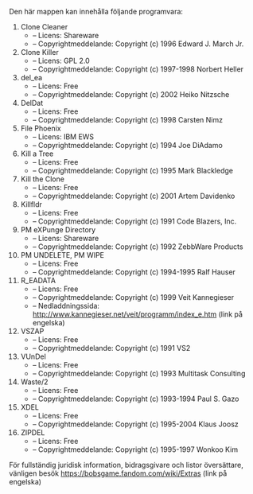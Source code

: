 ﻿Den här mappen kan innehålla följande programvara:

1. Clone Cleaner
   - – Licens: Shareware
   - – Copyrightmeddelande: Copyright (c) 1996 Edward J. March Jr.
2. Clone Killer
   - – Licens: GPL 2.0
   - – Copyrightmeddelande: Copyright (c) 1997-1998 Norbert Heller
3. del_ea
   - – Licens: Free
   - – Copyrightmeddelande: Copyright (c) 2002 Heiko Nitzsche
4. DelDat
   - – Licens: Free
   - – Copyrightmeddelande: Copyright (c) 1998 Carsten Nimz
5. File Phoenix
   - – Licens: IBM EWS
   - – Copyrightmeddelande: Copyright (c) 1994 Joe DiAdamo
6. Kill a Tree
   - – Licens: Free
   - – Copyrightmeddelande: Copyright (c) 1995 Mark Blackledge
7. Kill the Clone
   - – Licens: Free
   - – Copyrightmeddelande: Copyright (c) 2001 Artem Davidenko
8. Killfldr
   - – Licens: Free
   - – Copyrightmeddelande: Copyright (c) 1991 Code Blazers, Inc.
9. PM eXPunge Directory
   - – Licens: Shareware
   - – Copyrightmeddelande: Copyright (c) 1992 ZebbWare Products
10. PM UNDELETE, PM WIPE
    - – Licens: Free
    - – Copyrightmeddelande: Copyright (c) 1994-1995 Ralf Hauser
11. R_EADATA
    - – Licens: Free
    - – Copyrightmeddelande: Copyright (c) 1999 Veit Kannegieser
    - – Nedladdningssida: http://www.kannegieser.net/veit/programm/index_e.htm (link på engelska)
12. VSZAP
    - – Licens: Free
    - – Copyrightmeddelande: Copyright (c) 1991 VS2
13. VUnDel
    - – Licens: Free
    - – Copyrightmeddelande: Copyright (c) 1993 Multitask Consulting
14. Waste/2
    - – Licens: Free
    - – Copyrightmeddelande: Copyright (c) 1993-1994 Paul S. Gazo
15. XDEL
    - – Licens: Free
    - – Copyrightmeddelande: Copyright (c) 1995-2004 Klaus Joosz
16. ZIPDEL
    - – Licens: Free
    - – Copyrightmeddelande: Copyright (c) 1995-1997 Wonkoo Kim

För fullständig juridisk information, bidragsgivare och listor översättare, vänligen besök https://bobsgame.fandom.com/wiki/Extras (link på engelska)
